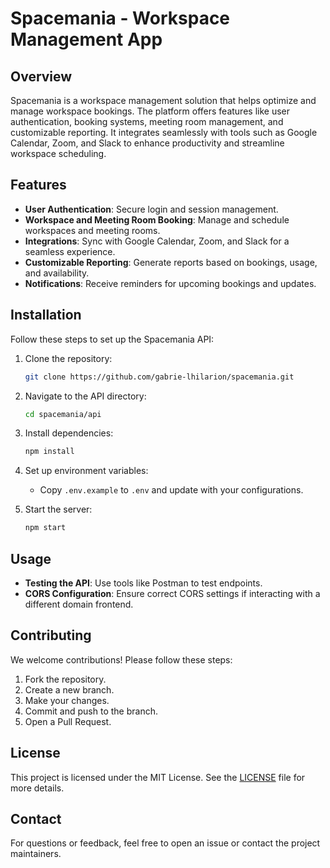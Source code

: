 
# Spacemania - Workspace Management App

## Overview

Spacemania is a workspace management solution that helps optimize and manage workspace bookings. The platform offers features like user authentication, booking systems, meeting room management, and customizable reporting. It integrates seamlessly with tools such as Google Calendar, Zoom, and Slack to enhance productivity and streamline workspace scheduling.

## Features

- **User Authentication**: Secure login and session management.
- **Workspace and Meeting Room Booking**: Manage and schedule workspaces and meeting rooms.
- **Integrations**: Sync with Google Calendar, Zoom, and Slack for a seamless experience.
- **Customizable Reporting**: Generate reports based on bookings, usage, and availability.
- **Notifications**: Receive reminders for upcoming bookings and updates.

## Installation

Follow these steps to set up the Spacemania API:

1. Clone the repository:
   ```bash
   git clone https://github.com/gabrie-lhilarion/spacemania.git
   ```

2. Navigate to the API directory:
   ```bash
   cd spacemania/api
   ```

3. Install dependencies:
   ```bash
   npm install
   ```

4. Set up environment variables:
   - Copy `.env.example` to `.env` and update with your configurations.

5. Start the server:
   ```bash
   npm start
   ```

## Usage

- **Testing the API**: Use tools like Postman to test endpoints.
- **CORS Configuration**: Ensure correct CORS settings if interacting with a different domain frontend.

## Contributing

We welcome contributions! Please follow these steps:

1. Fork the repository.
2. Create a new branch.
3. Make your changes.
4. Commit and push to the branch.
5. Open a Pull Request.

## License

This project is licensed under the MIT License. See the [LICENSE](LICENSE) file for more details.

## Contact

For questions or feedback, feel free to open an issue or contact the project maintainers.
